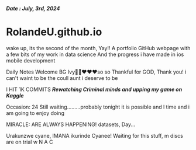 ***Date : July, 3rd, 2024***
# RolandeU.github.io
wake up, its the second of the month, Yay!!
A portfolio GitHub webpage with a few bits of my work in data science
And the progress i have made in ios mobile development 

Daily Notes
Welcome BG Ivy🙌🏽❤️❤️❤️so so Thankful for GOD, Thank you! i can't waint to be the coull aunt i deserve to be

I HIT 1K COMMITS
***Rewatching Criminal minds and upping my game on Kaggle***

Occasion: 24
Still waiting.........probably tonight 
it is possible and l time  and i am going to enjoy doing  

MIRACLE: ARE ALWAYS HAPPENING!
 datasets, Day...

Urakunzwe cyane, IMANA ikurinde Cyanee!
Waiting for this stuff, m discs are on trial
w N A C

